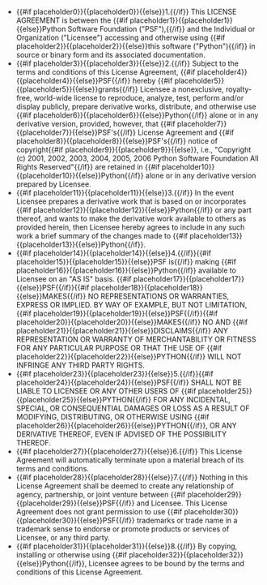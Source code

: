 * {{#if placeholder0}}{{placeholder0}}{{else}}1.{{/if}} This LICENSE AGREEMENT is between the {{#if placeholder1}}{{placeholder1}}{{else}}Python Software Foundation ("PSF"),{{/if}} and the Individual or Organization (&quot;Licensee&quot;) accessing and otherwise using {{#if placeholder2}}{{placeholder2}}{{else}}this software
          ("Python"){{/if}} in source or binary form and its associated documentation.
* {{#if placeholder3}}{{placeholder3}}{{else}}2.{{/if}} Subject to the terms and conditions of this License Agreement, {{#if placeholder4}}{{placeholder4}}{{else}}PSF{{/if}} hereby {{#if placeholder5}}{{placeholder5}}{{else}}grants{{/if}} Licensee a nonexclusive, royalty-free, world-wide license to reproduce, analyze, test, perform and/or display publicly, prepare derivative works, distribute, and otherwise use {{#if placeholder6}}{{placeholder6}}{{else}}Python{{/if}} alone or in any derivative version, provided, however, that {{#if placeholder7}}{{placeholder7}}{{else}}PSF's{{/if}} License Agreement and {{#if placeholder8}}{{placeholder8}}{{else}}PSF's{{/if}} notice of copyright{{#if placeholder9}}{{placeholder9}}{{else}}, i.e., "Copyright (c)
          2001, 2002, 2003, 2004, 2005, 2006 Python Software Foundation All Rights Reserved"{{/if}} are retained in {{#if placeholder10}}{{placeholder10}}{{else}}Python{{/if}} alone or in any derivative version prepared by Licensee.
* {{#if placeholder11}}{{placeholder11}}{{else}}3.{{/if}} In the event Licensee prepares a derivative work that is based on or incorporates {{#if placeholder12}}{{placeholder12}}{{else}}Python{{/if}} or any part thereof, and wants to make the derivative work available to others as provided herein, then Licensee hereby agrees to include in any such work a brief summary of the changes made to {{#if placeholder13}}{{placeholder13}}{{else}}Python{{/if}}.
* {{#if placeholder14}}{{placeholder14}}{{else}}4.{{/if}}{{#if placeholder15}}{{placeholder15}}{{else}}PSF is{{/if}} making {{#if placeholder16}}{{placeholder16}}{{else}}Python{{/if}} available to Licensee on an &quot;AS IS&quot; basis. {{#if placeholder17}}{{placeholder17}}{{else}}PSF{{/if}}{{#if placeholder18}}{{placeholder18}}{{else}}MAKES{{/if}} NO REPRESENTATIONS OR WARRANTIES, EXPRESS OR IMPLIED. BY WAY OF EXAMPLE, BUT NOT LIMITATION, {{#if placeholder19}}{{placeholder19}}{{else}}PSF{{/if}}{{#if placeholder20}}{{placeholder20}}{{else}}MAKES{{/if}} NO AND {{#if placeholder21}}{{placeholder21}}{{else}}DISCLAIMS{{/if}} ANY REPRESENTATION OR WARRANTY OF MERCHANTABILITY OR FITNESS FOR ANY PARTICULAR PURPOSE OR THAT THE USE OF {{#if placeholder22}}{{placeholder22}}{{else}}PYTHON{{/if}} WILL NOT INFRINGE ANY THIRD PARTY RIGHTS.
* {{#if placeholder23}}{{placeholder23}}{{else}}5.{{/if}}{{#if placeholder24}}{{placeholder24}}{{else}}PSF{{/if}} SHALL NOT BE LIABLE TO LICENSEE OR ANY OTHER USERS OF {{#if placeholder25}}{{placeholder25}}{{else}}PYTHON{{/if}} FOR ANY INCIDENTAL, SPECIAL, OR CONSEQUENTIAL DAMAGES OR LOSS AS A RESULT OF MODIFYING, DISTRIBUTING, OR OTHERWISE USING {{#if placeholder26}}{{placeholder26}}{{else}}PYTHON{{/if}}, OR ANY DERIVATIVE THEREOF, EVEN IF ADVISED OF THE POSSIBILITY THEREOF.
* {{#if placeholder27}}{{placeholder27}}{{else}}6.{{/if}} This License Agreement will automatically terminate upon a material breach of its terms and conditions.
* {{#if placeholder28}}{{placeholder28}}{{else}}7.{{/if}} Nothing in this License Agreement shall be deemed to create any relationship of agency, partnership, or joint venture between {{#if placeholder29}}{{placeholder29}}{{else}}PSF{{/if}} and Licensee. This License Agreement does not grant permission to use {{#if placeholder30}}{{placeholder30}}{{else}}PSF{{/if}} trademarks or trade name in a trademark sense to endorse or promote products or services of Licensee, or any third party.
* {{#if placeholder31}}{{placeholder31}}{{else}}8.{{/if}} By copying, installing or otherwise using {{#if placeholder32}}{{placeholder32}}{{else}}Python{{/if}}, Licensee agrees to be bound by the terms and conditions of this License Agreement.
